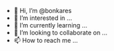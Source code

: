 - 👋 Hi, I’m @bonkares
- 👀 I’m interested in ...
- 🌱 I’m currently learning ...
- 💞️ I’m looking to collaborate on ...
- 📫 How to reach me ...

<!---
bonkares/bonkares is a ✨ special ✨ repository because its `README.md` (this file) appears on your GitHub profile.
You can click the Preview link to take a look at your changes.
--->
